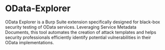 # OData-Explorer

OData Explorer is a Burp Suite extension specifically designed for black-box security testing of OData services. Leveraging Service Metadata Documents, this tool automates the creation of attack templates and helps security professionals efficiently identify potential vulnerabilities in their OData implementations.
